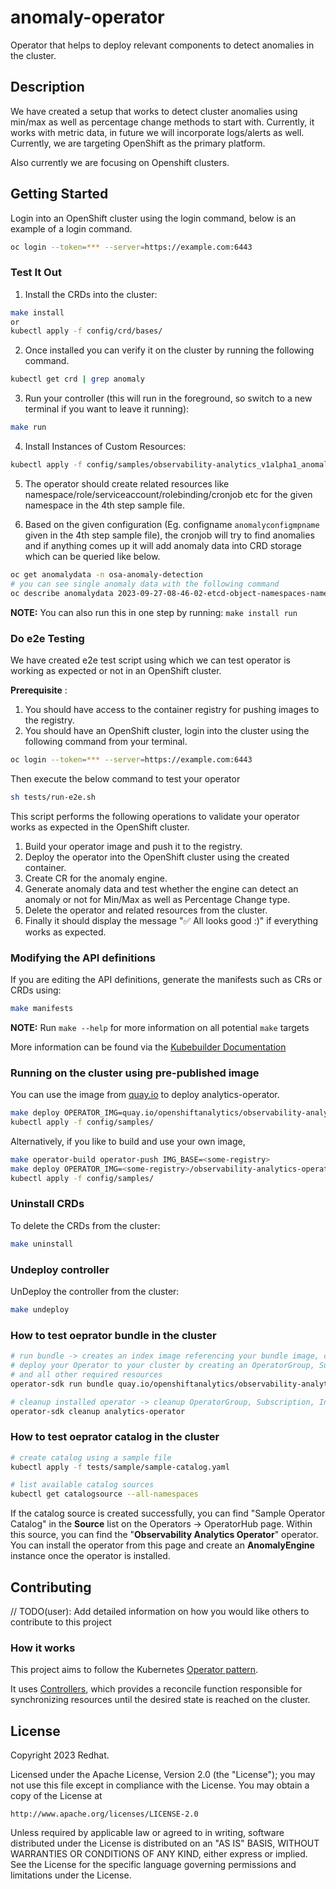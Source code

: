 # anomaly-operator
Operator that helps to deploy relevant components to detect anomalies in the cluster. 

## Description
We have created a setup that works to detect cluster anomalies using min/max as well as percentage change methods to start with. Currently, it works with metric data, in future we will incorporate logs/alerts as well. Currently, we are targeting OpenShift as the primary platform. 

Also currently we are focusing on Openshift clusters. 

## Getting Started
Login into an OpenShift cluster using the login command, below is an example of a login command. 

```sh
oc login --token=*** --server=https://example.com:6443
```

### Test It Out
1. Install the CRDs into the cluster:
```sh
make install
or
kubectl apply -f config/crd/bases/
```

2. Once installed you can verify it on the cluster by running the following command. 
```sh
kubectl get crd | grep anomaly
```

3. Run your controller (this will run in the foreground, so switch to a new terminal if you want to leave it running):
```sh
make run
```

4. Install Instances of Custom Resources:
```sh
kubectl apply -f config/samples/observability-analytics_v1alpha1_anomalyengine.yaml
```

5. The operator should create related resources like namespace/role/serviceaccount/rolebinding/cronjob etc for the given namespace in the 4th step sample file. 

6. Based on the given configuration (Eg. configname `anomalyconfigmpname` given in the 4th step sample file), the cronjob will try to find anomalies and if anything comes up it will add anomaly data into CRD storage which can be queried like below. 
```sh
oc get anomalydata -n osa-anomaly-detection
# you can see single anomaly data with the following command 
oc describe anomalydata 2023-09-27-08-46-02-etcd-object-namespaces-namespaces -n osa-anomaly-detection
```


**NOTE:** You can also run this in one step by running: `make install run`

### Do e2e Testing
We have created e2e test script using which we can test operator is working as expected or not in an OpenShift cluster. 

**Prerequisite** : 
1. You should have access to the container registry for pushing images to the registry. 
2. You should have an OpenShift cluster, login into the cluster using the following command from your terminal. 
```sh
oc login --token=*** --server=https://example.com:6443
```
Then execute the below command to test your operator 
```sh
sh tests/run-e2e.sh 
```
This script performs the following operations to validate your operator works as expected in the OpenShift cluster.
1. Build your operator image and push it to the registry.
2. Deploy the operator into the OpenShift cluster using the created container.
3. Create CR for the anomaly engine.
4. Generate anomaly data and test whether the engine can detect an anomaly or not for Min/Max as well as Percentage Change type. 
5. Delete the operator and related resources from the cluster. 
6. Finally it should display the message "✅ All looks good :)" if everything works as expected.  


### Modifying the API definitions
If you are editing the API definitions, generate the manifests such as CRs or CRDs using:

```sh
make manifests
```

**NOTE:** Run `make --help` for more information on all potential `make` targets

More information can be found via the [Kubebuilder Documentation](https://book.kubebuilder.io/introduction.html)

### Running on the cluster using pre-published image

You can use the image from [quay.io](https://quay.io/repository/openshiftanalytics/observability-analytics-operator?tab=tags) to deploy analytics-operator.

```sh
make deploy OPERATOR_IMG=quay.io/openshiftanalytics/observability-analytics-operator:0.0.1
kubectl apply -f config/samples/
```

Alternatively, if you like to build and use your own image,

```sh
make operator-build operator-push IMG_BASE=<some-registry>
make deploy OPERATOR_IMG=<some-registry>/observability-analytics-operator:0.0.1
kubectl apply -f config/samples/
```

### Uninstall CRDs
To delete the CRDs from the cluster:

```sh
make uninstall
```

### Undeploy controller
UnDeploy the controller from the cluster:

```sh
make undeploy
```

### How to test oeprator bundle  in the cluster

```sh
# run bundle -> creates an index image referencing your bundle image, create a catalog source, 
# deploy your Operator to your cluster by creating an OperatorGroup, Subscription, InstallPlan, 
# and all other required resources
operator-sdk run bundle quay.io/openshiftanalytics/observability-analytics-operator-bundle:0.1.0

# cleanup installed operator -> cleanup OperatorGroup, Subscription, InstallPlan, Catalog, etc
operator-sdk cleanup analytics-operator
```

### How to test oeprator catalog  in the cluster
```sh
# create catalog using a sample file
kubectl apply -f tests/sample/sample-catalog.yaml

# list available catalog sources
kubectl get catalogsource --all-namespaces
```
If the catalog source is created successfully, you can find "Sample Operator Catalog" in the **Source** list on the Operators -> OperatorHub page. Within this source, you can find the "**Observability Analytics Operator**" operator. You can install the operator from this page and create an **AnomalyEngine** instance once the operator is installed.

## Contributing
// TODO(user): Add detailed information on how you would like others to contribute to this project

### How it works
This project aims to follow the Kubernetes [Operator pattern](https://kubernetes.io/docs/concepts/extend-kubernetes/operator/).

It uses [Controllers](https://kubernetes.io/docs/concepts/architecture/controller/),
which provides a reconcile function responsible for synchronizing resources until the desired state is reached on the cluster.

## License

Copyright 2023 Redhat.

Licensed under the Apache License, Version 2.0 (the "License");
you may not use this file except in compliance with the License.
You may obtain a copy of the License at

    http://www.apache.org/licenses/LICENSE-2.0

Unless required by applicable law or agreed to in writing, software
distributed under the License is distributed on an "AS IS" BASIS,
WITHOUT WARRANTIES OR CONDITIONS OF ANY KIND, either express or implied.
See the License for the specific language governing permissions and
limitations under the License.
